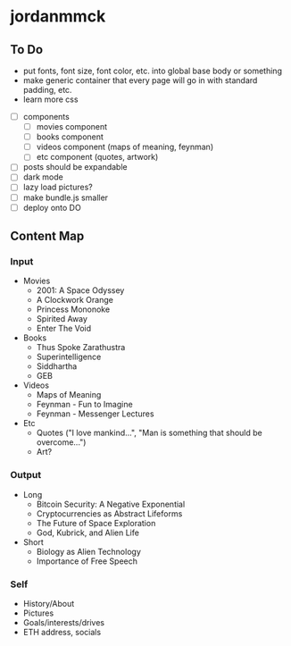 # jordanmmck

## To Do

- put fonts, font size, font color, etc. into global base body or something
- make generic container that every page will go in with standard padding, etc.
- learn more css

- [ ] components
  - [ ] movies component
  - [ ] books component
  - [ ] videos component (maps of meaning, feynman)
  - [ ] etc component (quotes, artwork)
- [ ] posts should be expandable
- [ ] dark mode
- [ ] lazy load pictures?
- [ ] make bundle.js smaller
- [ ] deploy onto DO

## Content Map

### Input

- Movies
  - 2001: A Space Odyssey
  - A Clockwork Orange
  - Princess Mononoke
  - Spirited Away
  - Enter The Void
- Books
  - Thus Spoke Zarathustra
  - Superintelligence
  - Siddhartha
  - GEB
- Videos
  - Maps of Meaning
  - Feynman - Fun to Imagine
  - Feynman - Messenger Lectures
- Etc
  - Quotes ("I love mankind...", "Man is something that should be overcome...")
  - Art?

### Output

- Long
  - Bitcoin Security: A Negative Exponential
  - Cryptocurrencies as Abstract Lifeforms
  - The Future of Space Exploration
  - God, Kubrick, and Alien Life
- Short
  - Biology as Alien Technology
  - Importance of Free Speech

### Self

- History/About
- Pictures
- Goals/interests/drives
- ETH address, socials
